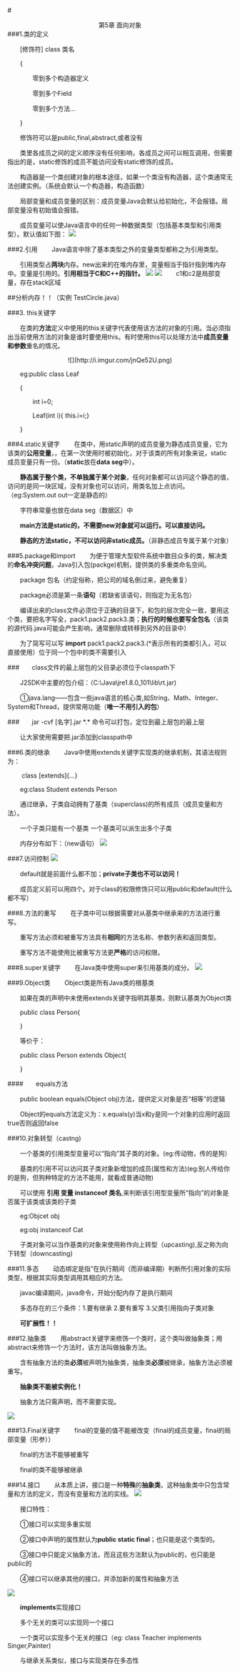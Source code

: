 #<center>第5章 面向对象</center>
###1.类的定义

&emsp;&emsp;[修饰符] class 类名

&emsp;&emsp;{

&emsp;&emsp;&emsp;&emsp;零到多个构造器定义

&emsp;&emsp;&emsp;&emsp;零到多个Field

&emsp;&emsp;&emsp;&emsp;零到多个方法...

&emsp;&emsp;}

&emsp;&emsp;修饰符可以是public,final,abstract,或者没有

&emsp;&emsp;类里各成员之间的定义顺序没有任何影响，各成员之间可以相互调用，但需要指出的是，static修饰的成员不能访问没有static修饰的成员。

&emsp;&emsp;构造器是一个类创建对象的根本途径，如果一个类没有构造器，这个类通常无法创建实例。（系统会默认一个构造器，构造函数）

&emsp;&emsp;局部变量和成员变量的区别：成员变量Java会默认给初始化，不会报错。局部变量没有初始值会报错。

&emsp;&emsp;成员变量可以使Java语言中的任何一种数据类型（包括基本类型和引用类型）。默认值如下图：
![](http://i.imgur.com/A8a57F0.png)

###2.引用
&emsp;&emsp;Java语言中除了基本类型之外的变量类型都称之为引用类型。

&emsp;&emsp;引用类型占**两块**内存。new出来的在堆内存里，变量相当于指针指到堆内存中。变量是引用的。**引用相当于C和C++的指针。**
![](http://i.imgur.com/7tPbTZ8.png)
![](http://i.imgur.com/PqrSddW.png)
&emsp;&emsp;c1和c2是局部变量，存在stack区域

##分析内存！！（实例 TestCircle.java）

###3. this关键字

&emsp;&emsp;在类的**方法**定义中使用的this关键字代表使用该方法的对象的引用。当必须指出当前使用方法的对象是谁时要使用this。有时使用this可以处理方法中**成员变量和参数**重名的情况。
<center>![](http://i.imgur.com/jnQe52U.png)</center>

&emsp;&emsp;eg:public class Leaf

&emsp;&emsp;{

&emsp;&emsp;&emsp;&emsp;int i=0;

&emsp;&emsp;&emsp;&emsp;Leaf(int i){ this.i=i;}

&emsp;&emsp;}

###4.static关键字
&emsp;&emsp;在类中，用static声明的成员变量为静态成员变量，它为该类的**公用变量**，，在第一次使用时被初始化，对于该类的所有对象来说，static成员变量只有一份。（**static**放在**data seg**中）。

&emsp;&emsp;**静态属于整个类，不单独属于某个对象**，任何对象都可以访问这个静态的值，访问的是同一块区域，没有对象也可以访问，用类名加上点访问。（eg:System.out  out一定是静态的）

&emsp;&emsp;字符串常量也放在data seg（数据区）中

&emsp;&emsp;**main方法是static的，不需要new对象就可以运行。可以直接访问。**

&emsp;&emsp;**静态的方法static，不可以访问非static成员。**（非静态成员专属于某个对象） 

###5.package和import
&emsp;&emsp;为便于管理大型软件系统中数目众多的类，解决类的**命名冲突问题**，Java引入包(packge)机制，提供类的多重类命名空间。

&emsp;&emsp;package 包名（约定俗称，把公司的域名倒过来，避免重复）

&emsp;&emsp;package必须是第一条**语句**（若缺省该语句，则指定为无名包）

&emsp;&emsp;编译出来的class文件必须位于正确的目录下，和包的层次完全一致，要用这个类，要把名字写全，pack1.pack2.pack3.类；**执行的时候也要写全包名**（该类的源代码.java可能会产生影响，通常删除或转移到另外的目录中）

&emsp;&emsp;为了简写可以写 **import** pack1.pack2.pack3.(*表示所有的类都引入，可以直接使用）位于同一个包中的类不需要引入

###&emsp;&emsp;class文件的最上层包的父目录必须位于classpath下

&emsp;&emsp;J2SDK中主要的包介绍：（C:\Java\jre1.8.0_101\lib\rt.jar)

&emsp;&emsp;①java.lang——包含一些java语言的核心类,如String、Math、Integer、System和Thread，提供常用功能（**唯一不用引入的包**）

###&emsp;&emsp;jar -cvf [名字].jar \*.\*  命令可以打包，定位到最上层包的最上层

&emsp;&emsp;让大家使用需要把.jar添加到classpath中

###6.类的继承
&emsp;&emsp;Java中使用extends关键字实现类的继承机制，其语法规则为：

&emsp;&emsp;<modifier> class <name> [extends<superclass>]{...}

&emsp;&emsp;eg:class Student extends Person

&emsp;&emsp;通过继承，子类自动拥有了基类（superclass)的所有成员（成员变量和方法）。

&emsp;&emsp;一个子类只能有一个基类 一个基类可以派生出多个子类

&emsp;&emsp;内存分布如下：（new语句）
![](http://i.imgur.com/m0oM6lk.png)

###7.访问控制
![](http://i.imgur.com/JKRgkAL.png)

&emsp;&emsp;default就是前面什么都不加；**private子类也不可以访问！**

&emsp;&emsp;成员定义前可以用四个。对于class的权限修饰只可以用public和default(什么都不写）

###8.方法的重写
&emsp;&emsp;在子类中可以根据需要对从基类中继承来的方法进行重写。

&emsp;&emsp;重写方法必须和被重写方法具有**相同**的方法名称、参数列表和返回类型。

&emsp;&emsp;重写方法不能使用比被重写方法更**严格**的访问权限。

###8.super关键字
&emsp;&emsp;在Java类中使用super来引用基类的成分。
![](http://i.imgur.com/1BazlSM.png)   

###9.Object类
&emsp;&emsp;Object类是所有Java类的根基类

&emsp;&emsp;如果在类的声明中未使用extends关键字指明其基类，则默认基类为Object类

&emsp;&emsp;public class Person{

&emsp;&emsp;}

&emsp;&emsp;等价于：

&emsp;&emsp;public class Person extends Object{

&emsp;&emsp;}

####&emsp;&emsp;equals方法

&emsp;&emsp;public boolean equals(Object obj)方法，提供定义对象是否“相等”的逻辑

&emsp;&emsp;Object的equals方法定义为：x.equals(y)当x和y是同一个对象的应用时返回true否则返回false

###10.对象转型（castng)

&emsp;&emsp;一个基类的引用类型变量可以“指向”其子类的对象。(eg:传动物，传的是狗）

&emsp;&emsp;基类的引用不可以访问其子类对象新增加的成员(属性和方法)(eg:别人传给你的是狗，但狗种特定的方法不能用，就看成普通动物)

&emsp;&emsp;可以使用 **引用 变量 instanceof 类名**,来判断该引用型变量所“指向”的对象是否属于该类或该类的子类

&emsp;&emsp;eg:Objcet obj

&emsp;&emsp;eg:obj instanceof Cat

&emsp;&emsp;子类对象可以当作基类的对象来使用称作向上转型（upcasting),反之称为向下转型（downcasting)

###11.多态
&emsp;&emsp;动态绑定是指“在执行期间（而非编译期）判断所引用对象的实际类型，根据其实际类型调用其相应的方法。

&emsp;&emsp;javac编译期间，java命令，开始分配内存了是执行期间

&emsp;&emsp;多态存在的三个条件：1.要有继承 2.要有重写 3.父类引用指向子类对象

&emsp;&emsp;**可扩展性！！**

###12.抽象类
&emsp;&emsp;用abstract关键字来修饰一个类时，这个类叫做抽象类；用abstract来修饰一个方法时，该方法叫做抽象方法。

&emsp;&emsp;含有抽象方法的类**必须**被声明为抽象类，抽象类**必须**被继承，抽象方法必须被重写。

&emsp;&emsp;**抽象类不能被实例化！**

&emsp;&emsp;抽象方法只需声明，而不需要实现。

![](http://i.imgur.com/nnKbkim.png)

###13.Final关键字
&emsp;&emsp;final的变量的值不能被改变（final的成员变量，final的局部变量（形参））

&emsp;&emsp;final的方法不能够被重写

&emsp;&emsp;final的类不能够被继承

###14.接口
&emsp;&emsp;从本质上讲，接口是一种**特殊**的**抽象类**，这种抽象类中只包含常量和方法的定义，而没有变量和方法的实线。
![](http://i.imgur.com/DPCwXrh.png)

&emsp;&emsp;接口特性：

&emsp;&emsp;①接口可以实现多重实现

&emsp;&emsp;②接口中声明的属性默认为**public static final**；也只能是这个类型的。

&emsp;&emsp;③接口中只能定义抽象方法，而且这些方法默认为public的，也只能是public的

&emsp;&emsp;④接口可以继承其他的接口，并添加新的属性和抽象方法

 ![](http://i.imgur.com/tTbkUa4.png)

&emsp;&emsp;**implements**实现接口

&emsp;&emsp;多个无关的类可以实现同一个接口

&emsp;&emsp;一个类可以实现多个无关的接口（eg: class Teacher implements Singer,Painter)

&emsp;&emsp;与继承关系类似，接口与实现类存在多态性


